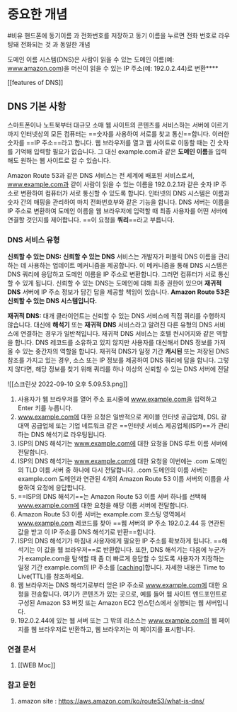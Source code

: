 ---
---

# 중요한 개념 
#비유 핸드폰에 동기이름 과 전화번호를 저장하고 동기 이름을 누르면 전화 번호로 라우팅돼 전화되는 것 과 동일한 개념 

도메인 이름 시스템(DNS)은 사람이 읽을 수 있는 도메인 이름(예: www.amazon.com)을 머신이 읽을 수 있는 IP 주소(예: 192.0.2.44)로 변환****

[[features of DNS]]


## DNS 기본  사항

스마트폰이나 노트북부터 대규모 소매 웹 사이트의 콘텐츠를 서비스하는 서버에 이르기까지 인터넷상의 모든 컴퓨터는 ==숫자를 사용하여 서로를 찾고 통신==합니다. 이러한 숫자를 ==IP 주소==라고 합니다. 웹 브라우저를 열고 웹 사이트로 이동할 때는 긴 숫자를 기억해 입력할 필요가 없습니다. 그 대신 example.com과 같은 **도메인 이름**을 입력해도 원하는 웹 사이트로 갈 수 있습니다.

Amazon Route 53과 같은 DNS 서비스는 전 세계에 배포된 서비스로서, www.example.com과 같이 사람이 읽을 수 있는 이름을 192.0.2.1과 같은 숫자 IP 주소로 변환하여 컴퓨터가 서로 통신할 수 있도록 합니다. 인터넷의 DNS 시스템은 이름과 숫자 간의 매핑을 관리하여 마치 전화번호부와 같은 기능을 합니다. DNS 서버는 이름을 IP 주소로 변환하여 도메인 이름을 웹 브라우저에 입력할 때 최종 사용자를 어떤 서버에 연결할 것인지를 제어합니다. ==이 요청을 **쿼리**==라고 부릅니다.

### DNS 서비스 유형

**신뢰할 수 있는 DNS:** **신뢰할 수 있는 DNS** 서비스는 개발자가 퍼블릭 DNS 이름을 관리하는 데 사용하는 업데이트 메커니즘을 제공합니다. 이 메커니즘을 통해 DNS 시스템은 DNS 쿼리에 응답하고 도메인 이름을 IP 주소로 변환합니다. 그러면 컴퓨터가 서로 통신할 수 있게 됩니다. 신뢰할 수 있는 DNS는 도메인에 대해 최종 권한이 있으며 **재귀적 DNS** 서버에 IP 주소 정보가 담긴 답을 제공할 책임이 있습니다. **Amazon Route 53은 신뢰할 수 있는 DNS 시스템입니다.**

**재귀적 DNS:** 대개 클라이언트는 신뢰할 수 있는 DNS 서비스에 직접 쿼리를 수행하지 않습니다. 대신에 **해석기** 또는 **재귀적 DNS** 서비스라고 알려진 다른 유형의 DNS 서비스에 연결하는 경우가 일반적입니다. 재귀적 DNS 서비스는 호텔 컨시어지와 같은 역할을 합니다. DNS 레코드를 소유하고 있지 않지만 사용자를 대신해서 DNS 정보를 가져올 수 있는 중간자의 역할을 합니다. 재귀적 DNS가 일정 기간 **캐시된** 또는 저장된 DNS 참조를 가지고 있는 경우, 소스 또는 IP 정보를 제공하여 DNS 쿼리에 답을 합니다. 그렇지 않다면, 해당 정보를 찾기 위해 쿼리를 하나 이상의 신뢰할 수 있는 DNS 서버에 전달

![[스크린샷 2022-09-10 오후 5.09.53.png]]

1.  사용자가 웹 브라우저를 열어 주소 표시줄에 www.example.com을 입력하고 Enter 키를 누릅니다.
2.  www.example.com에 대한 요청은 일반적으로 케이블 인터넷 공급업체, DSL 광대역 공급업체 또는 기업 네트워크 같은 ==인터넷 서비스 제공업체(ISP)==가 관리하는 DNS 해석기로 라우팅됩니다.
3.  ISP의 DNS 해석기는 www.example.com에 대한 요청을 DNS 루트 이름 서버에 전달합니다.
4.  ISP의 DNS 해석기는 www.example.com에 대한 요청을 이번에는 .com 도메인의 TLD 이름 서버 중 하나에 다시 전달합니다. .com 도메인의 이름 서버는 example.com 도메인과 연관된 4개의 Amazon Route 53 이름 서버의 이름을 사용하여 요청에 응답합니다.
5.  ==ISP의 DNS 해석기==는 Amazon Route 53 이름 서버 하나를 선택해 www.example.com에 대한 요청을 해당 이름 서버에 전달합니다.
6.  Amazon Route 53 이름 서버는 example.com 호스팅 영역에서 www.example.com 레코드를 찾아 ==웹 서버의 IP 주소 192.0.2.44 등 연관된 값을 받고 이 IP 주소를 DNS 해석기로 반환==합니다.
7.  ISP의 DNS 해석기가 마침내 사용자에게 필요한 IP 주소를 확보하게 됩니다. ==해석기는 이 값을 웹 브라우저==로 반환합니다. 또한, DNS 해석기는 다음에 누군가가 example.com을 탐색할 때 좀 더 빠르게 응답할 수 있도록 사용자가 지정하는 일정 기간 example.com의 IP 주소를 [[caching]](저장)합니다. 자세한 내용은 Time to Live(TTL)를 참조하세요.
8.  웹 브라우저는 DNS 해석기로부터 얻은 IP 주소로 www.example.com에 대한 요청을 전송합니다. 여기가 콘텐츠가 있는 곳으로, 예를 들어 웹 사이트 엔드포인트로 구성된 Amazon S3 버킷 또는 Amazon EC2 인스턴스에서 실행되는 웹 서버입니다.
9.  192.0.2.44에 있는 웹 서버 또는 그 밖의 리소스는 www.example.com의 웹 페이지를 웹 브라우저로 반환하고, 웹 브라우저는 이 페이지를 표시합니다.


### 연결 문서 
1. [[WEB Moc]]


### 참고 문헌 
1. amazon site : https://aws.amazon.com/ko/route53/what-is-dns/
